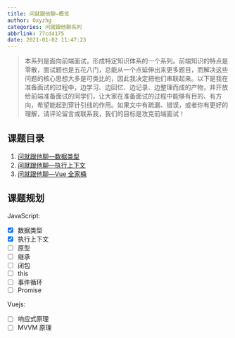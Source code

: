 ```yaml
---
title: 问就跟他聊—概览
author: Oxyzhg
categories: 问就跟他聊系列
abbrlink: 77cd4175
date: 2021-01-02 11:47:23
---
```


> 本系列是面向前端面试，形成特定知识体系的一个系列。前端知识的特点是零散，面试题也是五花八门，总能从一个点延伸出来更多题目，而解决这些问题的核心思想大多是可类比的，因此我决定把他们串联起来。以下是我在准备面试的过程中，边学习、边回忆、边记录、边整理而成的产物，并开放给前端准备面试的同学们，让大家在准备面试的过程中能够有目的、有方向，希望能起到穿针引线的作用。如果文中有疏漏、错误，或者你有更好的理解，请评论留言或联系我，我们的目标是攻克前端面试！

## 课题目录

1. [问就跟他聊—数据类型](/post/20e680d8/)
2. [问就跟他聊—执行上下文](/post/18bcf77b/)
3. [问就跟他聊—Vue 全家桶](/post/9b942608/)

## 课题规划

JavaScript:

- [x] 数据类型
- [x] 执行上下文
- [ ] 原型
- [ ] 继承
- [ ] 闭包
- [ ] this
- [ ] 事件循环
- [ ] Promise

Vuejs:

- [ ] 响应式原理
- [ ] MVVM 原理
